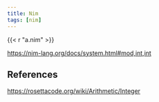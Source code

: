 ```yaml
---
title: Nim
tags: [nim]
---
```


{{< r "a.nim" >}}

<https://nim-lang.org/docs/system.html#mod,int,int>

## References

<https://rosettacode.org/wiki/Arithmetic/Integer>
